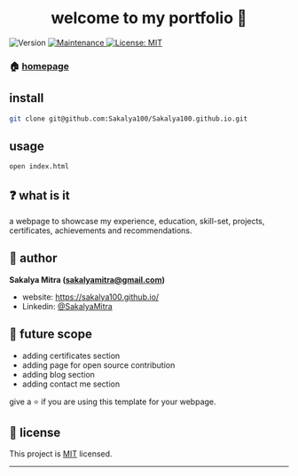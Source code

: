 <h1 align="center">welcome to my portfolio 👋</h1>
<p>
  <img alt="Version" src="https://img.shields.io/badge/version-3.1.0-blue.svg?cacheSeconds=2592000" />
  <a href="https://github.com/open-devs/fastify-typescript-generator/graphs/commit-activity" target="_blank">
    <img alt="Maintenance" src="https://img.shields.io/badge/Maintained-yes-blue.svg" />
  </a>
  <a href="https://github.com/open-devs/fastify-typescript-generator/blob/master/LICENSE" target="_blank">
    <img alt="License: MIT" src="https://img.shields.io/github/license/open-devs/fastify-typescript-generator" />
  </a>
</p>

### 🏠 [homepage]()

## install

```sh
git clone git@github.com:Sakalya100/Sakalya100.github.io.git
```

## usage

```sh
open index.html
```

## ❓ what is it

a webpage to showcase my experience, education, skill-set, projects, certificates, achievements and recommendations.

## 👤 author

**Sakalya Mitra (sakalyamitra@gmail.com)**

- website: https://sakalya100.github.io/
- Linkedin: [@SakalyaMitra](https://linkedin.com/in/Sakalya100)

## 🚀 future scope

- adding certificates section
- adding page for open source contribution
- adding blog section
- adding contact me section


give a ⭐️ if you are using this template for your webpage.

## 📝 license

This project is [MIT](https://github.com/Sakalya100/Sakalya100.github.io/blob/main/LICENSE) licensed.

---
